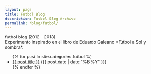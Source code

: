 ```yaml
---
layout: page
title: Futbol Blog
description: Futbol Blog Archive
permalink: /blog/futbol/
---
```

<aside>futbol blog (2012 - 2013)</aside>
Experimento inspirado en el libro de Eduardo Galeano *Fútbol a Sol y sombra*.
<ul>
  {% for post in site.categories.futbol %}
    <li>
      <a href="{{ post.url }}">{{ post.title }}</a> <date>({{ post.date | date:"%B %Y" }})</date>
    </li>
  {% endfor %}
</ul>